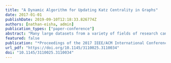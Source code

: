 ```yaml
---
title: "A Dynamic Algorithm for Updating Katz Centrality in Graphs"
date: 2017-01-01
publishDate: 2019-09-10T12:18:33.826774Z
authors: [nathan-eisha, admin]
publication_types: ["paper-conference"]
abstract: "Many large datasets from a variety of fields of research can be represented as graphs. A common query is to identify the most important, or highly ranked, vertices in a graph. Centrality metrics are used to obtain numerical scores for each vertex in the graph. The scores can then be translated to rankings identifying relative importance of vertices. In this work we focus on Katz Centrality, a linear algebra based metric. In many real applications, since data is constantly being produced and changed, it is necessary to have a dynamic algorithm to update centrality scores with minimal computation when the graph changes. We present an algorithm for updating Katz Centrality scores in a dynamic graph that incrementally updates the centrality scores as the underlying graph changes. Our proposed method exploits properties of iterative solvers to obtain updated Katz scores in dynamic graphs. Our dynamic algorithm improves performance and achieves speedups of over two orders of magnitude compared to a standard static algorithm while maintaining high quality of results."
featured: false
publication: "*Proceedings of the 2017 IEEE/ACM International Conference on Advances in Social Networks Analysis and Mining 2017, Sydney, Australia, July 31 - August 03, 2017*"
url_pdf: "https://doi.org/10.1145/3110025.3110034"
doi: "10.1145/3110025.3110034"
---
```


